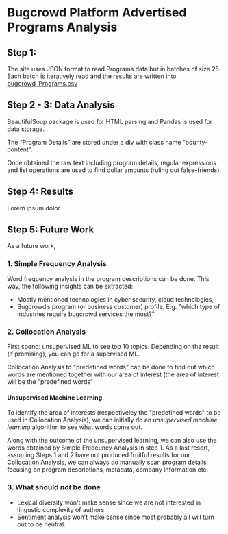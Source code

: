 # Bugcrowd Platform Advertised Programs Analysis

## Step 1:
The site uses JSON format to read Programs data but in batches of size 25. Each batch is iteratively read and the results are written into [bugcrowd_Programs.csv](https://github.com/aytuncilhan/BugcrowdAnalysis/blob/master/bugcrowd_Programs.csv)

## Step 2 - 3: Data Analysis
BeautifulSoup package is used for HTML parsing and Pandas is used for data storage.

The “Program Details” are stored under a div with class name “bounty-content”.

Once obtained the raw text including program details, regular expressions and list operations are used to find dollar amounts (ruling out false-friends).

## Step 4: Results

Lorem ipsum dolor

## Step 5: Future Work

As a future work, 

### 1. Simple Frequency Analysis
Word frequency analysis in the program descriptions can be done. This way, the following insights can be extracted:
* Mostly mentioned technologies in cyber security, cloud technologies, 
* Bugcrowd’s program (or business customer) profile. E.g. "which type of industries require bugcrowd services the most?"

### 2. Collocation Analysis

First spend: unsupervised ML to see top 10 topics. Depending on the result (if promising), you can go for a supervised ML.

Collocation Analysis to "predefined words" can be done to find out which words are mentioned together with our area of interest (the area of interest will be the "predefined words"

#### Unsupervised Machine Learning
To identify the area of interests (respectiveley the "predefined words" to be used in Collocation Analysis), we can initially do an *unsupervised machine learning* algorithm to see what words come out.

Along with the outcome of the unsupervised learning, we can also use the words obtained by Simple Freqeuncy Analysis in step 1. As a last resort, assuming Steps 1 and 2 have not produced fruitful results for our Collocation Analysis, we can always do manually scan program details focusing on program descriptions, metadata, company information etc.

### 3. What should *not* be done
* Lexical diversity won't make sense since we are not interested in lingustic complexity of authors.
* Sentiment analysis won’t make sense since most probably all will turn out to be neutral.
